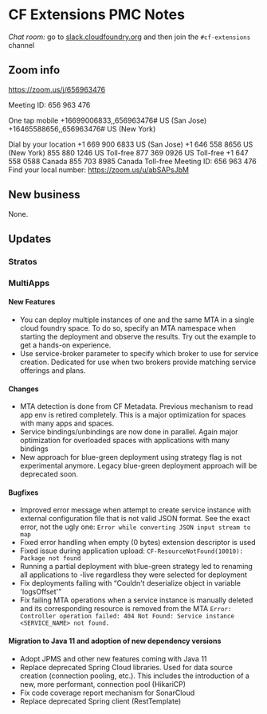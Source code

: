 # CF Extensions PMC Notes

*Chat room:* go to [slack.cloudfoundry.org](https://slack.cloudfoundry.org) and then join the `#cf-extensions` channel

## Zoom info

https://zoom.us/j/656963476

Meeting ID: 656 963 476

One tap mobile
+16699006833,,656963476# US (San Jose)
+16465588656,,656963476# US (New York)

Dial by your location
        +1 669 900 6833 US (San Jose)
        +1 646 558 8656 US (New York)
        855 880 1246 US Toll-free
        877 369 0926 US Toll-free
        +1 647 558 0588 Canada
        855 703 8985 Canada Toll-free
Meeting ID: 656 963 476
Find your local number: https://zoom.us/u/abSAPsJbM

## New business

None.

## Updates

### Stratos 

### MultiApps 

#### New Features

- You can deploy multiple instances of one and the same MTA in a single cloud foundry space. To do so, specify an MTA namespace when starting the deployment and observe the results. Try out the example to get a hands-on experience.
- Use service-broker parameter to specify which broker to use for service creation. Dedicated for use when two brokers provide matching service offerings and plans.
 
#### Changes

- MTA detection is done from CF Metadata. Previous mechanism to read app env is retired completely. This is a major optimization for spaces with many apps and spaces.
- Service bindings/unbindings are now done in parallel.  Again major optimization for overloaded spaces with applications with many bindings
- New approach for blue-green deployment using strategy flag is not experimental anymore. Legacy blue-green deployment approach will be deprecated soon.
 
#### Bugfixes

- Improved error message when attempt to create service instance with external configuration file that is not valid JSON format. See the exact error, not the ugly one: `Error while converting JSON input stream to map`
- Fixed error handling when empty (0 bytes) extension descriptor is used
- Fixed issue during application upload: `CF-ResourceNotFound(10010): Package not found`
- Running a partial deployment with blue-green strategy led to renaming all applications to <name>-live regardless they were selected for deployment
- Fix deployments failing with “Couldn't deserialize object in variable 'logsOffset'”
- Fix failing MTA operations when a service instance is manually deleted and its corresponding resource is removed from the MTA `Error: Controller operation failed: 404 Not Found: Service instance <SERVICE_NAME> not found.`

#### Migration to Java 11 and adoption of new dependency versions

- Adopt JPMS and other new features coming with Java 11
- Replace deprecated Spring Cloud libraries. Used for data source creation (connection pooling, etc.). This includes the introduction of a new, more performant, connection pool (HikariCP)
- Fix code coverage report mechanism for SonarCloud
- Replace deprecated Spring client (RestTemplate)
